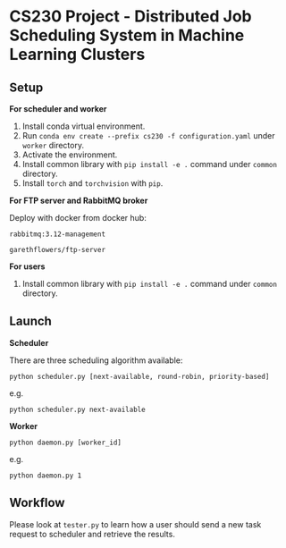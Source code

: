 # CS230 Project - Distributed Job Scheduling System in Machine Learning Clusters

## Setup

**For scheduler and worker**

1. Install conda virtual environment.
2. Run `conda env create --prefix cs230 -f configuration.yaml` under `worker` directory.
3. Activate the environment.
4. Install common library with `pip install -e .` command under `common` directory.
5. Install `torch` and `torchvision` with `pip`.

**For FTP server and RabbitMQ broker**

Deploy with docker from docker hub:

`rabbitmq:3.12-management`

`garethflowers/ftp-server`

**For users**

1. Install common library with `pip install -e .` command under `common` directory.

## Launch

**Scheduler**

There are three scheduling algorithm available:

```python scheduler.py [next-available, round-robin, priority-based]```

e.g.

```python scheduler.py next-available```

**Worker**

```python daemon.py [worker_id]```

e.g.

```python daemon.py 1```

## Workflow

Please look at `tester.py` to learn how a user should send a new task request to scheduler and retrieve the results.

